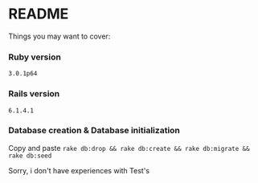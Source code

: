 # README


Things you may want to cover:

### Ruby version 
 
`3.0.1p64 `

### Rails version 
 
`6.1.4.1`


### Database creation & Database initialization

Copy and paste  `rake db:drop && rake db:create && rake db:migrate && rake db:seed`




Sorry, i don't have experiences with Test's
